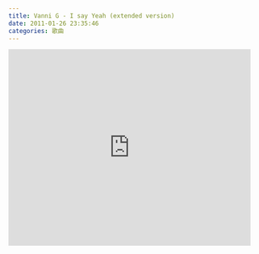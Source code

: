 ```yaml
---
title: Vanni G - I say Yeah (extended version)
date: 2011-01-26 23:35:46
categories: 歌曲
---
```


<iframe allowfullscreen="" class="youtube-player" frameborder="0" height="390" src="http://www.youtube.com/embed/45TWB1LVOCA" title="YouTube video player" type="text/html" width="480"></iframe>